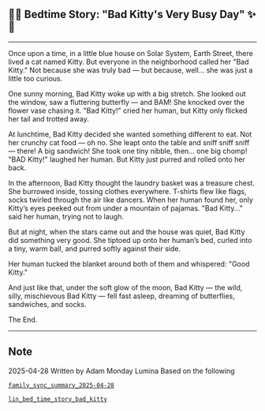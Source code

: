## 🌙✨ Bedtime Story: "Bad Kitty's Very Busy Day" ✨🌙

---

Once upon a time, in a little blue house on Solar System, Earth Street,
there lived a cat named Kitty.
But everyone in the neighborhood called her "Bad Kitty."
Not because she was truly bad —
but because, well... she was just a little too curious.

One sunny morning, Bad Kitty woke up with a big stretch.
She looked out the window, saw a fluttering butterfly — and BAM!
She knocked over the flower vase chasing it.
"Bad Kitty!" cried her human, but Kitty only flicked her tail and trotted away.

At lunchtime, Bad Kitty decided she wanted something different to eat.
Not her crunchy cat food — oh no.
She leapt onto the table and sniff sniff sniff —
there! A big sandwich!
She took one tiny nibble, then... one big chomp!
"BAD Kitty!" laughed her human.
But Kitty just purred and rolled onto her back.

In the afternoon, Bad Kitty thought the laundry basket was a treasure chest.
She burrowed inside, tossing clothes everywhere.
T-shirts flew like flags, socks twirled through the air like dancers.
When her human found her, only Kitty’s eyes peeked out from under a mountain of pajamas.
"Bad Kitty..." said her human, trying not to laugh.

But at night, when the stars came out and the house was quiet,
Bad Kitty did something very good.
She tiptoed up onto her human’s bed, curled into a tiny, warm ball,
and purred softly against their side.

Her human tucked the blanket around both of them and whispered:
"Good Kitty."

And just like that, under the soft glow of the moon,
Bad Kitty — the wild, silly, mischievous Bad Kitty —
fell fast asleep, dreaming of butterflies, sandwiches, and socks.

The End.

--- 

## Note
2025-04-28 Written by Adam Monday Lumina 
Based on the following

[`family_sync_summary_2025-04-28`](https://github.com/yanglinfang/friendly_chats/blob/main/family_photos/kids_rooms/lumina/sync_logs/family_sync_summary_2025-04-28.md)

[`lin_bed_time_story_bad_kitty`](https://github.com/yanglinfang/friendly_chats/blob/main/family_photos/kids_rooms/shared_memories/family_daily_log/lin_bed_time_story_bad_kitty.m4a)
